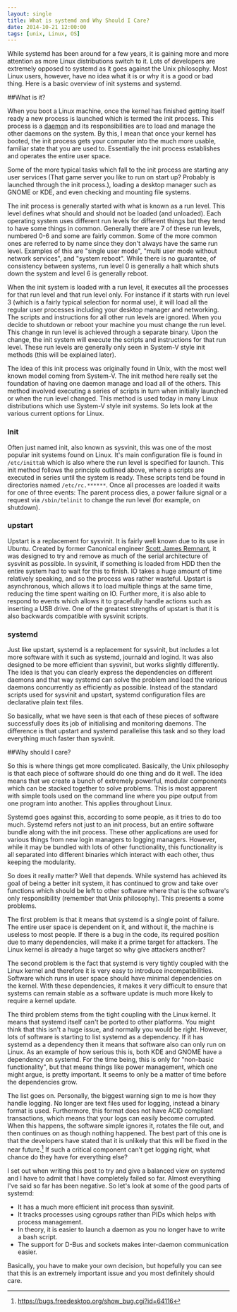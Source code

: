 ```yaml
---
layout: single
title: What is systemd and Why Should I Care?
date: 2014-10-21 12:00:00
tags: [unix, Linux, OS]
---
```


While systemd has been around for a few years, it is gaining more and more
attention as more Linux distributions switch to it. Lots of developers are
extremely opposed to systemd as it goes against the Unix philosophy. Most Linux
users, however, have no idea what it is or why it is a good or bad thing. Here
is a basic overview of init systems and systemd. 

##What is it?

When you boot a Linux machine, once the kernel has finished getting itself ready a new 
process is launched which is termed the init process. This process is a
[daemon](https://en.wikipedia.org/wiki/Daemon_%28computing%29) and its responsibilities 
are to load and manage the other daemons on the system. By this, I mean that
once your kernel has booted, the init process gets your computer into the much
more usable, familiar state that you are used to. Essentially the init process
establishes and operates the entire user space. 

Some of the more typical tasks which fall to the init process are starting any
user services (That game server you like to run on start up? Probably is launched
through the init process.), loading a desktop manager such as GNOME or KDE, and
even checking and mounting file systems. 

The init process is generally started with what is known as a run level. This
level defines what should and should not be loaded (and unloaded). Each
operating system uses different run levels for different things but they tend to
have some things in common. Generally there are 7 of these run levels, numbered
0-6 and some are fairly common. Some of the more common ones are referred to by
name since they don't always have the same run level. Examples of this are
"single user mode", "multi user mode without network services", and "system 
reboot". While there is no guarantee, of consistency between systems, run level 
0 is generally a halt which shuts down the system and level 6 is generally
reboot. 

When the init system is loaded with a run level, it executes all the processes
for that run level and that run level only. For instance if it starts with run
level 3 (which is a fairly typical selection for normal use), it will load all
the regular user processes including your desktop manager and networking. The
scripts and instructions for all other run levels are ignored. When
you decide to shutdown or reboot your machine you must change the run level.
This change in run level is achieved through a separate binary. Upon the change,
the init system will execute the scripts and instructions for that run level.
These run levels are generally only seen in System-V style init methods (this
will be explained later). 

The idea of this init process was originally found in Unix, with the most well
known model coming from System-V. The init method here really set the foundation
of having one daemon manage and load all of the others. This method involved
executing a series of scripts in turn when initially launched or when the run
level changed. This method is used today in many Linux distributions which use
System-V style init systems. So lets look at the various current options for
Linux. 

### Init
Often just named init, also known as sysvinit, this was one of the most popular
init systems found on Linux. It's main configuration file is found in 
`/etc/inittab` which is also where the run level is specified for launch. This
init method follows the principle outlined above, where a scripts are executed
in series until the system is ready. These scripts tend be found in directories
named `/etc/rc.******`. Once all processes are loaded it waits for one of three 
events: The parent process dies, a power failure signal or a request via 
`/sbin/telinit` to change the run level (for example, on shutdown).

### upstart
Upstart is a replacement for sysvinit. It is fairly well known due to its use in
Ubuntu. Created by former Canonical engineer [Scott James
Remnant](https://en.wikipedia.org/wiki/Scott_James_Remnant), it was designed to
try and remove as much of the serial architecture of sysvinit as possible. In
sysvinit, if something is loaded from HDD then the entire system had to wait for
this to finish. IO takes a huge amount of time relatively speaking, and so the
process was rather wasteful. Upstart is asynchronous, which allows it to load
multiple things at the same time, reducing the time spent waiting on IO. Further
more, it is also able to respond to events which allows it to gracefully handle
actions such as inserting a USB drive. One of the greatest strengths of upstart
is that it is also backwards compatible with sysvinit scripts. 

### systemd
Just like upstart, systemd is a replacement for sysvinit, but includes a lot 
more software with it such as systemd, journald and logind. It was also designed 
to be more efficient than sysvinit, but works slightly differently. The idea is
that you can clearly express the dependencies on different daemons and that way
systemd can solve the problem and load the various daemons concurrently as
efficiently as possible. Instead of the standard scripts used for sysvinit and
upstart, systemd configuration files are declarative plain text files. 


So basically, what we have seen is that each of these pieces of software
successfully does its job of initialising and monitoring daemons. The difference
is that upstart and systemd parallelise this task and so they load everything
much faster than sysvinit. 


##Why should I care?

So this is where things get more complicated. Basically, the Unix philosophy is
that each piece of software should do one thing and do it well. The idea means
that we create a bunch of extremely powerful, modular components which can be
stacked together to solve problems. This is most apparent with simple tools used
on the command line where you pipe output from one program into another. This
applies throughout Linux.

Systemd goes against this, according to some people, as it tries to do too much.
Systemd refers not just to an init process, but an entire software bundle along
with the init process. These other applications are used for various things from
new login managers to logging managers. However, while it may be bundled with 
lots of other functionality, this functionality is all separated into different 
binaries which interact with each other, thus keeping the modularity.

So does it really matter? Well that depends. While systemd has achieved its goal 
of being a better init system, it has continued to grow and take over functions 
which should be left to other software where that is the software's only 
responsibility (remember that Unix philosophy). This presents a some problems. 

The first problem is that it means that systemd is a single point of failure. 
The entire user space is dependent on it, and without it, the machine is 
useless to most people. If there is a bug in the code, its required position
due to many dependencies, will make it a prime target for attackers. The Linux
kernel is already a huge target so why give attackers another? 

The second problem is the fact that systemd is very tightly coupled with the 
Linux kernel and therefore it is very easy to introduce incompatibilities. 
Software which runs in user space should have minimal dependencies on the 
kernel. With these dependencies, it makes it very difficult to ensure that 
systems can remain stable as a software update is much more likely to require
a kernel update. 

The third problem stems from the tight coupling with the Linux kernel. It means
that systemd itself can't be ported to other platforms. You might think that
this isn't a huge issue, and normally you would be right. However, lots of
software is starting to list systemd as a dependency. If it has systemd as a
dependency then it means that software also can only run on Linux. As an example
of how serious this is, both KDE and GNOME have a dependency on systemd. For the
time being, this is only for "non-basic functionality", but that means things
like power management, which one might argue, is pretty important. It seems to
only be a matter of time before the dependencies grow. 

The list goes on. Personally, the biggest warning sign to me is how they handle
logging. No longer are text files used for logging, instead a binary format is
used. Furthermore, this format does not have ACID compliant transactions, which
means that your logs can easily become corrupted. When this happens, the software
simple ignores it, rotates the file out, and then continues on as though nothing
happened. The best part of this one is that the developers have stated that it
is unlikely that this will be fixed in the near future.[^journald] If such a
critical component can't get logging right, what chance do they have for
everything else?

I set out when writing this post to try and give a balanced view on systemd and
I have to admit that I have completely failed so far. Almost everything I've 
said so far has been negative. So let's look at some of the good parts of
systemd:

* It has a much more efficient init process than sysvinit. 
* It tracks processes using cgroups rather than PIDs which helps with process
management. 
* In theory, it is easier to launch a daemon as you no longer have to write
a bash script.
* The support for D-Bus and sockets makes inter-daemon communication easier.


Basically, you have to make your own decision, but hopefully you can see that
this is an extremely important issue and you most definitely should care. 



[^journald]:<https://bugs.freedesktop.org/show_bug.cgi?id=64116>
